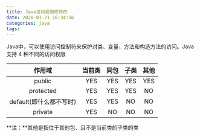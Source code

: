 ```yaml
---
title: Java访问权限修饰符
date: 2020-01-21 16:34:56
categories: java
tags:
---
```


Java中，可以使用访问控制符来保护对类、变量、方法和构造方法的访问。Java 支持 4 种不同的访问权限

|         作用域          | 当前类 | 同包 | 子类 | 其他 |
| :---------------------: | :----: | :--: | :--: | :--: |
|         public          |  YES   | YES  | YES  | YES  |
|        protected        |  YES   | YES  | YES  |  NO  |
| default(即什么都不写时) |  YES   | YES  |  NO  |  NO  |
|         private         |  YES   |  NO  |  NO  |  NO  |

**注：**其他是指位于其他包、且不是当前类的子类的类

